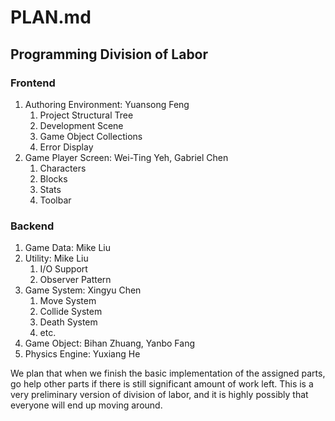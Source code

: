 # PLAN.md  

##  Programming Division of Labor

### Frontend

1. Authoring Environment: Yuansong Feng
    1. Project Structural Tree
    2. Development Scene
    3. Game Object Collections
    4. Error Display
2. Game Player Screen: Wei-Ting Yeh, Gabriel Chen
    1. Characters
    2. Blocks
    3. Stats
    4. Toolbar

### Backend

1. Game Data: Mike Liu
2. Utility: Mike Liu
    1. I/O Support
    2. Observer Pattern
3. Game System: Xingyu Chen 
    1. Move System
    2. Collide System
    3. Death System
    4. etc.
4. Game Object: Bihan Zhuang, Yanbo Fang
5. Physics Engine: Yuxiang He

We plan that when we finish the basic implementation of the assigned parts, go help other parts if there is still significant amount of work left. This is a very preliminary version of division of labor, and it is highly possibly that everyone will end up moving around.
